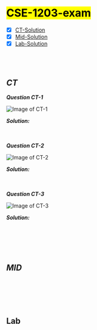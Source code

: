 # <mark>CSE-1203-exam </mark>
- [x] [CT-Solution](##CT) 
- [x] [Mid-Solution](##MID)
- [x] [Lab-Solution](##Lab)
<br><br><br><br>
## *__CT__*
___Question CT-1___

<img src="image/ct1.jpg" alt="Image of CT-1">

<br>

***Solution:***
>

<br><br>
___Question CT-2___

<img src="image/ct2.jpg" alt="Image of CT-2">

<br>

***Solution:***
>

<br><br>
___Question CT-3___

<img src="image/ct3.jpg" alt="Image of CT-3">

<br>

***Solution:***
>

<br><br><br><br>
## ___MID___

<br><br><br><br>
## Lab